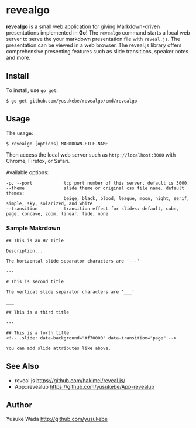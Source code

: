 # revealgo

**revealgo** is a small web application for giving Markdown-driven presentations implemented in **Go**! The `revealgo` command starts a local web server to serve the your markdown presentation file with `reveal.js`. The presentation can be viewed in a web browser. The reveal.js library offers comprehensive presenting features such as slide transitions, speaker notes and more.

## Install

To install, use `go get`:

```
$ go get github.com/yusukebe/revealgo/cmd/revealgo
```

## Usage

The usage:

```
$ revealgo [options] MARKDOWN-FILE-NAME
```

Then access the local web server such as `http://localhost:3000` with Chrome, Firefox, or Safari.

Available options:

```
-p, --port            tcp port number of this server. default is 3000.
--theme               slide theme or original css file name. default themes:
                      beige, black, blood, league, moon, night, serif, simple, sky, solarized, and white
--transition          transition effect for slides: default, cube, page, concave, zoom, linear, fade, none
```

### Sample Makrdown

```
## This is an H2 Title

Description...

The horizontal slide separator characters are '---'

---

# This is second title

The vertical slide separator characters are '___'

___

## This is a third title

---

## This is a forth title
<!-- .slide: data-background="#f70000" data-transition="page" -->

You can add slide attributes like above.
```

## See Also

* reveal.js <https://github.com/hakimel/reveal.js/>
* App::revealup <https://github.com/yusukebe/App-revealup>

## Author

Yusuke Wada <http://github.com/yusukebe>

